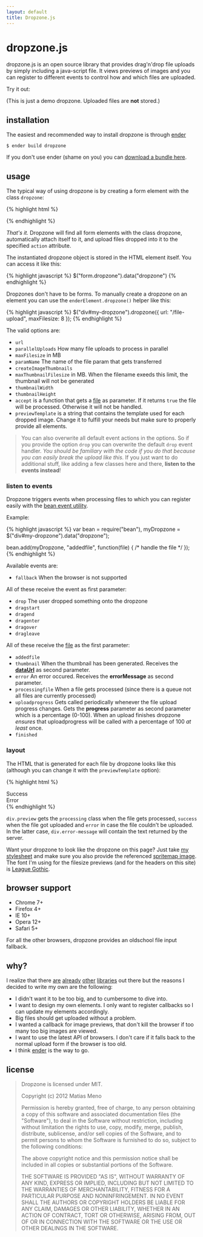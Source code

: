 ```yaml
---
layout: default
title: Dropzone.js
---
```


dropzone.js
===========

dropzone.js is an open source library that provides drag'n'drop file uploads by simply including a java-script file. It views previews of images and you can register to different events to control how and which files are uploaded.

Try it out:

<div id="dropzone"><form action="http://www.torrentplease.com/dropzone.php" class="dropzone">
</form></div>


(This is just a demo dropzone. Uploaded files are **not** stored.)


installation
------------

The easiest and recommended way to install dropzone is through [ender](http://ender.no.de/)

    $ ender build dropzone

If you don't use ender (shame on you) you can [download a bundle here](https://github.com/enyo/dropzonejs).


usage
-----

The typical way of using dropzone is by creating a form element with the class `dropzone`:

{% highlight html %}
<form action="/file-upload" class="dropzone"></form>
{% endhighlight %}

*That's it.* Dropzone will find all form elements with the class dropzone, automatically attach itself to it, and upload files dropped into it to the specified `action` attribute.

The instantiated dropzone object is stored in the HTML element itself. You can access it like this:

{% highlight javascript %}
$("form.dropzone").data("dropzone")
{% endhighlight %}

Dropzones don't have to be forms. To manually create a dropzone on an element you can use the `enderElement.dropzone()` helper like this:

{% highlight javascript %}
$("div#my-dropzone").dropzone({ url: "/file-upload", maxFilesize: 8 });
{% endhighlight %}

The valid options are:

- `url`
- `parallelUploads` How many file uploads to process in parallel
- `maxFilesize` in MB
- `paramName` The name of the file param that gets transferred
- `createImageThumbnails`
- `maxThumbnailFilesize` in MB. When the filename exeeds this limit, the thumbnail will not be generated
- `thumbnailWidth`
- `thumbnailHeight`
- `accept` is a function that gets a [file](https://developer.mozilla.org/en-US/docs/DOM/File) as parameter. If it returns `true` the file will be processed. Otherwise it will not be handled.
- `previewTemplate` is a string that contains the template used for each dropped image. Change it to fulfill your needs but make sure to properly provide all elements.

> You can also overwrite all default event actions in the options. So if you provide the option `drop` you can overwrite the default `drop` event handler.
> *You should be familiary with the code if you do that because you can easily break the upload like this.*
> If you just want to do additional stuff, like adding a few classes here and there, **listen to the events instead**!

### listen to events

Dropzone triggers events when processing files to which you can register easily with the [bean event utility](https://github.com/fat/bean/).

Example:

{% highlight javascript %}
var bean = require("bean"),
    myDropzone = $("div#my-dropzone").data("dropzone");

bean.add(myDropzone, "addedfile", function(file) { /* handle the file */ });
{% endhighlight %}


Available events are:

- `fallback` When the browser is not supported

All of these receive the event as first parameter:

- `drop` The user dropped something onto the dropzone
- `dragstart`
- `dragend`
- `dragenter`
- `dragover`
- `dragleave`

All of these receive the [file](https://developer.mozilla.org/en-US/docs/DOM/File) as the first parameter:

- `addedfile`
- `thumbnail` When the thumbnail has been generated. Receives the [**dataUrl**](http://en.wikipedia.org/wiki/Data_URI_scheme) as second parameter.
- `error` An error occured. Receives the **errorMessage** as second parameter.
- `processingfile` When a file gets processed (since there is a queue not all files are currently processed)
- `uploadprogress` Gets called periodically whenever the file upload progress changes. Gets the **progress** parameter as second parameter which is a percentage (0-100). When an upload finishes dropzone *ensures* that uploadprogress will be called with a percentage of 100 *at least* once.
- `finished`


### layout

The HTML that is generated for each file by dropzone looks like this (although you can change it with the `previewTemplate` option):

{% highlight html %}
<div class="preview file-preview">
 <div class="details"></div>
 <div class="progress"><span class="load"></span><span class="upload"></span></div>
 <div class="success-mark"><span>Success</span></div>
 <div class="error-mark"><span>Error</span></div>
 <div class="error-message"><span></span></div>
 <div class="filename"><span></span></div>
</div>
{% endhighlight %}

`div.preview` gets the `processing` class when the file gets processed, `success` when the file got uploaded and `error` in case the file couldn't be uploaded. In the latter case, `div.error-message` will contain the text returned by the server.

Want your dropzone to look like the dropzone on this page? Just take [my stylesheet](/css/dropzone.css) and make sure you also provide the referenced [spritemap image](/images/spritemap.png). The font I'm using for the filesize previews (and for the headers on this site)
is [League Gothic](http://www.theleagueofmoveabletype.com/league-gothic).


browser support
---------------

- Chrome 7+
- Firefox 4+
- IE 10+
- Opera 12+
- Safari 5+

For all the other browsers, dropzone provides an oldschool file input fallback.


why?
----

I realize that there
[are](http://valums.com/ajax-upload/)
[already](http://tutorialzine.com/2011/09/html5-file-upload-jquery-php/)
[other](http://code.google.com/p/html5uploader/)
[libraries](http://blueimp.github.com/jQuery-File-Upload/)
out there but the reasons I decided to write my own are the following:

- I didn't want it to be too big, and to cumbersome to dive into.
- I want to design my own elements. I only want to register callbacks so I can update my elements accordingly.
- Big files should get uploaded without a problem.
- I wanted a callback for image previews, that don't kill the browser if too many too big images are viewed.
- I want to use the latest API of browsers. I don't care if it falls back to the normal upload form if the browser is too old.
- I think [ender](http://ender.no.de) is the way to go.


license
-------

> Dropzone is licensed under MIT.
> 
> Copyright (c) 2012 Matias Meno
> 
> Permission is hereby granted, free of charge, to any person obtaining a copy
> of this software and associated documentation files (the "Software"), to deal
> in the Software without restriction, including without limitation the rights
> to use, copy, modify, merge, publish, distribute, sublicense, and/or sell
> copies of the Software, and to permit persons to whom the Software is
> furnished to do so, subject to the following conditions:
> 
> The above copyright notice and this permission notice shall be included in all
> copies or substantial portions of the Software.
> 
> THE SOFTWARE IS PROVIDED "AS IS", WITHOUT WARRANTY OF ANY KIND, EXPRESS OR
> IMPLIED, INCLUDING BUT NOT LIMITED TO THE WARRANTIES OF MERCHANTABILITY,
> FITNESS FOR A PARTICULAR PURPOSE AND NONINFRINGEMENT. IN NO EVENT SHALL THE
> AUTHORS OR COPYRIGHT HOLDERS BE LIABLE FOR ANY CLAIM, DAMAGES OR OTHER
> LIABILITY, WHETHER IN AN ACTION OF CONTRACT, TORT OR OTHERWISE, ARISING FROM,
> OUT OF OR IN CONNECTION WITH THE SOFTWARE OR THE USE OR OTHER DEALINGS IN THE
> SOFTWARE.

